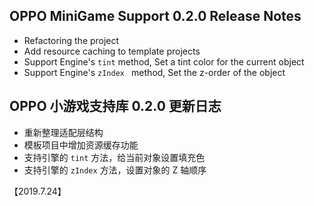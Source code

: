 ## OPPO MiniGame Support 0.2.0 Release Notes

* Refactoring the project
* Add resource caching to template projects
* Support Engine's `tint` method, Set a tint color for the current object
* Support Engine's `zIndex ` method, Set the z-order of the object

## OPPO 小游戏支持库 0.2.0 更新日志
* 重新整理适配层结构
* 模板项目中增加资源缓存功能
* 支持引擎的 `tint` 方法，给当前对象设置填充色
* 支持引擎的 `zIndex` 方法，设置对象的 Z 轴顺序

【2019.7.24】